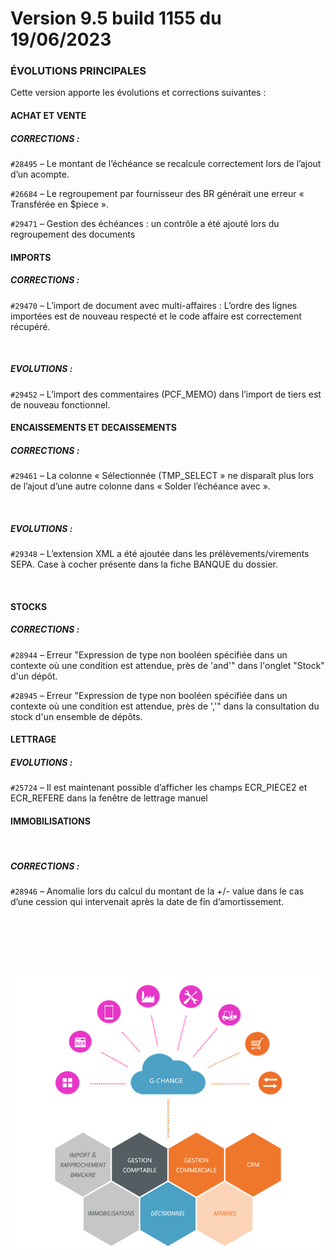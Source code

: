 # Version 9.5 build 1155 du 19/06/2023

### ÉVOLUTIONS PRINCIPALES


Cette version apporte les évolutions et corrections suivantes : 


#### ACHAT ET VENTE


##### CORRECTIONS : 


  

 `#28495` – Le montant de l’échéance se recalcule correctement lors de l’ajout d’un acompte.   

 `#26684` – Le regroupement par fournisseur des BR générait une erreur « Transférée en $piece ».   

 `#29471` – Gestion des échéances : un contrôle a été ajouté lors du regroupement des documents


#### IMPORTS


##### CORRECTIONS : 


  

 `#29470` – L’import de document avec multi-affaires : L’ordre des lignes importées est de nouveau respecté et le code affaire est correctement récupéré. 


 


##### EVOLUTIONS : 


  

 `#29452` – L’import des commentaires (PCF\_MEMO) dans l’import de tiers est de nouveau fonctionnel. 


#### ENCAISSEMENTS ET DECAISSEMENTS


##### CORRECTIONS : 


  

 `#29461` – La colonne « Sélectionnée (TMP\_SELECT » ne disparaît plus lors de l’ajout d’une autre colonne dans « Solder l’échéance avec ». 


 


##### EVOLUTIONS : 


  

 `#29348` – L’extension XML a été ajoutée dans les prélèvements/virements SEPA. Case à cocher présente dans la fiche BANQUE du dossier. 


 


#### STOCKS


##### CORRECTIONS : 


  

 `#28944` – Erreur "Expression de type non booléen spécifiée dans un contexte où une condition est attendue, près de 'and'" dans l'onglet "Stock" d'un dépôt.  

 `#28945` – Erreur "Expression de type non booléen spécifiée dans un contexte où une condition est attendue, près de ','" dans la consultation du stock d'un ensemble de dépôts.


#### LETTRAGE


##### EVOLUTIONS : 


  

 `#25724` – Il est maintenant possible d’afficher les champs ECR\_PIECE2 et ECR\_REFERE dans la fenêtre de lettrage manuel


#### IMMOBILISATIONS


 


##### CORRECTIONS : 


  

 `#28946` – Anomalie lors du calcul du montant de la +/- value dans le cas d’une cession qui intervenait après la date de fin d’amortissement.   

  


 


 


![](../assets/images/Version7/Images/Modules_de_l_ERP.png)

